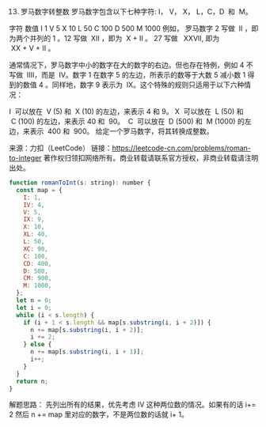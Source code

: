 13. 罗马数字转整数
    罗马数字包含以下七种字符: I， V， X， L，C，D  和  M。

字符 数值
I 1
V 5
X 10
L 50
C 100
D 500
M 1000
例如， 罗马数字 2 写做  II ，即为两个并列的 1 。12 写做  XII ，即为  X + II 。 27 写做   XXVII, 即为  XX + V + II 。

通常情况下，罗马数字中小的数字在大的数字的右边。但也存在特例，例如 4 不写做  IIII，而是  IV。数字 1 在数字 5 的左边，所表示的数等于大数 5 减小数 1 得到的数值 4 。同样地，数字 9 表示为  IX。这个特殊的规则只适用于以下六种情况：

I  可以放在  V (5) 和  X (10) 的左边，来表示 4 和 9。
X  可以放在  L (50) 和  C (100) 的左边，来表示 40 和  90。 
C  可以放在  D (500) 和  M (1000) 的左边，来表示  400 和  900。
给定一个罗马数字，将其转换成整数。

来源：力扣（LeetCode）
链接：https://leetcode-cn.com/problems/roman-to-integer
著作权归领扣网络所有。商业转载请联系官方授权，非商业转载请注明出处。

```js
function romanToInt(s: string): number {
  const map = {
    I: 1,
    IV: 4,
    V: 5,
    IX: 9,
    X: 10,
    XL: 40,
    L: 50,
    XC: 90,
    C: 100,
    CD: 400,
    D: 500,
    CM: 900,
    M: 1000,
  };
  let n = 0;
  let i = 0;
  while (i < s.length) {
    if (i + 1 < s.length && map[s.substring(i, i + 2)]) {
      n += map[s.substring(i, i + 2)];
      i += 2;
    } else {
      n += map[s.substring(i, i + 1)];
      i++;
    }
  }
  return n;
}
```

解题思路：
先列出所有的结果，优先考虑 IV 这种两位数的情况。如果有的话 i+= 2 然后 n += map 里对应的数字，不是两位数的话就 i+ 1。
